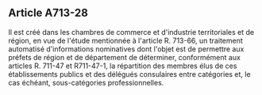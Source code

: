 Article A713-28
----
Il est créé dans les chambres de commerce et d'industrie territoriales et de
région, en vue de l'étude mentionnée à l'article R. 713-66, un traitement
automatisé d'informations nominatives dont l'objet est de permettre aux préfets
de région et de département de déterminer, conformément aux articles R. 711-47
et R711-47-1, la répartition des membres élus de ces établissements publics et
des délégués consulaires entre catégories et, le cas échéant, sous-catégories
professionnelles.
